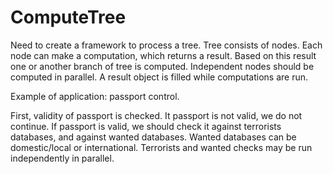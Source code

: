 ComputeTree
===========

Need to create a framework to process a tree. 
Tree consists of nodes. Each node can make a computation, which returns a result.
Based on this result one or another branch of tree is computed. 
Independent nodes should be computed in parallel. 
A result object is filled while computations are run. 

Example of application: passport control. 

First, validity of passport is checked. It passport is not valid, we do not continue. 
If passport is valid, we should check it against terrorists databases, and
against wanted databases. Wanted databases can be domestic/local or international. 
Terrorists and wanted checks may be run independently in parallel. 
